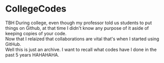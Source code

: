 # CollegeCodes
TBH During college, even though my professor told us students to put things on Github, at that time I didn't know any purpose of it aside of keeping copies of your code. \
Now that I relaized that collaborations are vital that's when I started using GitHub. \
Well this is just an archive. I want to recall what codes have I done in the past 5 years HAHAHAHA.
